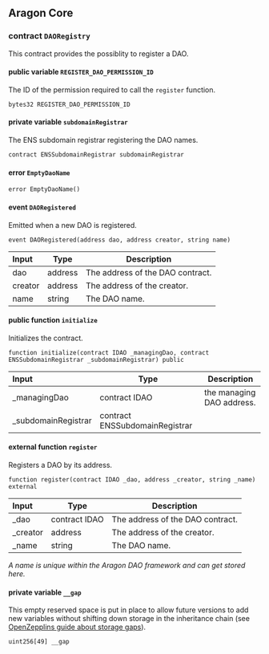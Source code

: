 ## Aragon Core

###  contract `DAORegistry`

This contract provides the possiblity to register a DAO.

#### public variable `REGISTER_DAO_PERMISSION_ID`

The ID of the permission required to call the `register` function.

```solidity
bytes32 REGISTER_DAO_PERMISSION_ID 
```

#### private variable `subdomainRegistrar`

The ENS subdomain registrar registering the DAO names.

```solidity
contract ENSSubdomainRegistrar subdomainRegistrar 
```

####  error `EmptyDaoName`

```solidity
error EmptyDaoName() 
```

####  event `DAORegistered`

Emitted when a new DAO is registered.

```solidity
event DAORegistered(address dao, address creator, string name) 
```

| Input | Type | Description |
|:----- | ---- | ----------- |
| dao | address | The address of the DAO contract. |
| creator | address | The address of the creator. |
| name | string | The DAO name. |

#### public function `initialize`

Initializes the contract.

```solidity
function initialize(contract IDAO _managingDao, contract ENSSubdomainRegistrar _subdomainRegistrar) public 
```

| Input | Type | Description |
|:----- | ---- | ----------- |
| _managingDao | contract IDAO | the managing DAO address. |
| _subdomainRegistrar | contract ENSSubdomainRegistrar |  |

#### external function `register`

Registers a DAO by its address.

```solidity
function register(contract IDAO _dao, address _creator, string _name) external 
```

| Input | Type | Description |
|:----- | ---- | ----------- |
| _dao | contract IDAO | The address of the DAO contract. |
| _creator | address | The address of the creator. |
| _name | string | The DAO name. |

*A name is unique within the Aragon DAO framework and can get stored here.*

#### private variable `__gap`

This empty reserved space is put in place to allow future versions to add new variables without shifting down storage in the inheritance chain (see [OpenZepplins guide about storage gaps](https://docs.openzeppelin.com/contracts/4.x/upgradeable#storage_gaps)).

```solidity
uint256[49] __gap 
```

